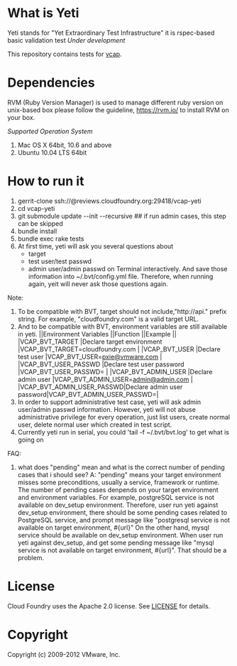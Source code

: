 # What is Yeti

Yeti stands for "Yet Extraordinary Test Infrastructure"
it is rspec-based basic validation test
*Under development*

This repository contains tests for [vcap](https://github.com/cloudfoundry/vcap).

# Dependencies
RVM (Ruby Version Manager) is used to manage different ruby version on unix-based box
please follow the guideline, https://rvm.io/ to install RVM on your box.

_Supported Operation System_
1. Mac OS X 64bit, 10.6 and above
2. Ubuntu 10.04 LTS 64bit

# How to run it
1. gerrit-clone ssh://<YOUR-NAME>@reviews.cloudfoundry.org:29418/vcap-yeti
2. cd vcap-yeti
3. git submodule update --init --recursive ## if run admin cases, this step can be skipped
4. bundle install
5. bundle exec rake tests
6. At first time, yeti will ask you several questions about
    - target
    - test user/test passwd
    - admin user/admin passwd
   on Terminal interactively.
   And save those information into ~/.bvt/config.yml file.
   Therefore, when running again, yeit will never ask those questions again.

Note:
1. To be compatible with BVT, target should not include,"http://api." prefix string.
   For example, "cloudfoundry.com" is a valid target URL.
2. And to be compatible with BVT, environment variables are still available in yeti.
||Environment Variables    ||Function                  ||Example                                ||
|VCAP_BVT_TARGET           |Declare target environment |VCAP_BVT_TARGET=cloudfoundry.com         |
|VCAP_BVT_USER             |Declare test user          |VCAP_BVT_USER=pxie@vmware.com            |
|VCAP_BVT_USER_PASSWD      |Declare test user password |VCAP_BVT_USER_PASSWD=<MY-PASSWORD>       |
|VCAP_BVT_ADMIN_USER       |Declare admin user         |VCAP_BVT_ADMIN_USER=admin@admin.com      |
|VCAP_BVT_ADMIN_USER_PASSWD|Declare admin user password|VCAP_BVT_ADMIN_USER_PASSWD=<ADMIN-PASSWD>|
3. In order to support administrative test case, yeti will ask admin user/admin passwd information.
   However, yeti will not abuse administrative privilege for every operation,
   just list users, create normal user, delete normal user which created in test script.
4. Currently yeti run in serial, you could 'tail -f ~/.bvt/bvt.log' to get what is going on

FAQ:
1. what does "pending" mean and what is the correct number of pending cases that i should see?
   A: "pending" means your target environment misses some preconditions,
      usually a service, framework or runtime.
      The number of pending cases denpends on your target environment and environment variables.
      For example, postgreSQL service is not available on dev_setup environment. Therefore, 
      user run yeti against dev_setup environment, there should be some pending cases related
      to PostgreSQL service, and prompt message like "postgresql service is not available on 
      target environment, #{url}"
      On the other hand, mysql service should be available on dev_setup environment. When user
      run yeti against dev_setup, and get some pending message like "mysql service is not
      available on target environment, #{url}". That should be a problem.

# License

Cloud Foundry uses the Apache 2.0 license. See
[LICENSE](https://github.com/cloudfoundry/vcap-tests/blob/master/LICENSE) for details.

# Copyright

Copyright (c) 2009-2012 VMware, Inc.
